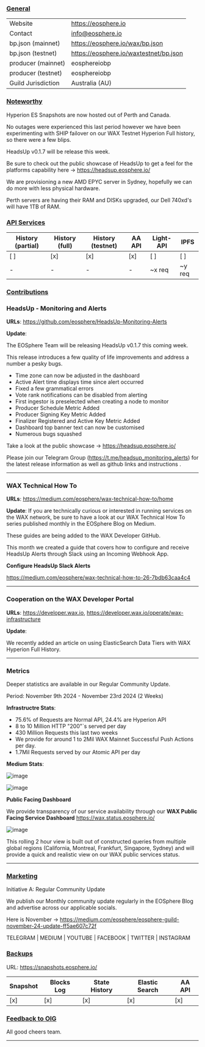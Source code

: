 ### <ins>General</ins>

|  |  |
| --- | --- |
| Website | https://eosphere.io |
| Contact | info@eosphere.io |
| bp.json (mainnet) | https://eosphere.io/wax/bp.json |
| bp.json (testnet) | https://eosphere.io/waxtestnet/bp.json |
| producer (mainnet) | eosphereiobp |
| producer (testnet) | eosphereiobp |
| Guild Jurisdiction | Australia (AU) |

### <ins>Noteworthy</ins>
Hyperion ES Snapshots are now hosted out of Perth and Canada. 

No outages were experienced this last period however we have been experimenting with SHIP failover on our WAX Testnet Hyperion Full history, so there were a few blips.

HeadsUp v0.1.7 will be release this week.

Be sure to check out the public showcase of HeadsUp to get a feel for the platforms capability here -> https://headsup.eosphere.io/

We are provisioning a new AMD EPYC server in Sydney, hopefully we can do more with less physical hardware.

Perth servers are having their RAM and DISKs upgraded, our Dell 740xd's will have 1TB of RAM.

### <ins>API Services</ins>

| History (partial) | History (full) | History (testnet) | AA API | Light-API  | IPFS |
|--------|--------|--------|--------|--------|--------|
| [ ] | [x] | [x] | [x] | [ ] | [ ] |  [ ] |
| - | - | - | - | ~x req |  ~y req |

### <ins>Contributions</ins>

### HeadsUp - Monitoring and Alerts

**URLs**: https://github.com/eosphere/HeadsUp-Monitoring-Alerts 

**Update**: 

The EOSphere Team will be releasing HeadsUp v0.1.7 this coming week.

This release introduces a few quality of life improvements and address a number a pesky bugs.

- Time zone can now be adjusted in the dashboard
- Active Alert time displays time since alert occurred
- Fixed a few grammatical errors
- Vote rank notifications can be disabled from alerting
- First ingestor is preselected when creating a node to monitor
- Producer Schedule Metric Added
- Producer Signing Key Metric Added
- Finalizer Registered and Active Key Metric Added
- Dashboard top banner text can now be customised
- Numerous bugs squashed

Take a look at the public showcase -> https://headsup.eosphere.io/

Please join our Telegram Group (https://t.me/headsup_monitoring_alerts) for the latest release information as well as github links and instructions .

---

### WAX Technical How To

**URLs**: https://medium.com/eosphere/wax-technical-how-to/home

**Update**: 
If you are technically curious or interested in running services on the WAX network, be sure to have a look at our WAX Technical How To series published monthly in the EOSphere Blog on Medium.

These guides are being added to the WAX Developer GitHub.

This month we created a guide that covers how to configure and receive HeadsUp Alerts through Slack using an Incoming Webhook App.

**Configure HeadsUp Slack Alerts**

https://medium.com/eosphere/wax-technical-how-to-26-7bdb63caa4c4

---

### Cooperation on the WAX Developer Portal

**URLs**: https://developer.wax.io, https://developer.wax.io/operate/wax-infrastructure

**Update**: 

We recently added an article on using ElasticSearch Data Tiers with WAX Hyperion Full History.

---

### Metrics

Deeper statistics are available in our Regular Community Update.

Period: November 9th 2024 - November 23rd 2024 (2 Weeks)

**Infrastructre Stats**:
- 75.6% of Requests are Normal API, 24.4% are Hyperion API
- 8 to 10 Million HTTP "200"`s served per day
- 430 Million Requests this last two weeks
- We provide for around 1 to 2Mil WAX Mainnet Successful Push Actions per day.
- 1.7Mil Requests served by our Atomic API per day

**Medium Stats**:

![image](https://github.com/user-attachments/assets/fb8cc6f4-66fc-4942-95e6-4dc8804aff8d)

![image](https://github.com/user-attachments/assets/99bf3c78-1b46-4037-9b34-5a49800ea4f6)

**Public Facing Dashboard**

We provide transparency of our service availability through our **WAX Public Facing Service Dashboard** https://wax.status.eosphere.io/

![image](https://github.com/user-attachments/assets/2fe4905f-51b3-4ca4-bd16-31a33d498487)

This rolling 2 hour view is built out of constructed queries from multiple global regions (California, Montreal, Frankfurt, Singapore, Sydney) and will provide a quick and realistic view on our WAX public services status.

---

### <ins>Marketing</ins>

Initiative A: Regular Community Update

We publish our Monthly community update regularly in the EOSphere Blog and advertise across our applicable socials.

Here is November -> https://medium.com/eosphere/eosphere-guild-november-24-update-ff5ae607c72f

TELEGRAM | MEDIUM | YOUTUBE | FACEBOOK | TWITTER | INSTAGRAM

### <ins>Backups </ins>
URL: https://snapshots.eosphere.io/

| Snapshot | Blocks Log | State History | Elastic Search | AA API |
|--------|--------|--------|--------|--------|
| [x] | [x] | [x] | [x] | [x] |


### <ins>Feedback to OIG</ins>
All good cheers team.

----

